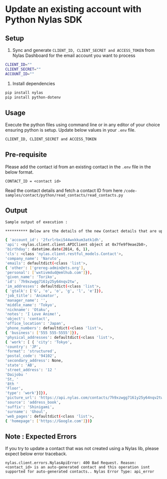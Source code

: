 # Update an existing account with Python Nylas SDK

  
  

## Setup

  
  

1) Sync and generate `CLIENT_ID, CLIENT_SECRET and ACCESS_TOKEN` from Nylas Dashboard for the email account you want to process

  

```bash
CLIENT_ID=""
CLIENT_SECRET=""
ACCOUNT_ID=""
```


1) Install dependencies

  

```bash
pip install nylas
pip install python-dotenv
```


## Usage

Execute the python files using command line or in any editor of your choice ensuring python is setup. Update below values in your `.env` file. 

```bash
CLIENT_ID, CLIENT_SECRET and ACCESS_TOKEN 
```
## Pre-requisite 

Please add the contact id from an existing contact in the `.env` file in the below format.
```
CONTACT_ID = <contact id>
```
Read the contact details and fetch a contact ID from here `/code-samples/contact/python/read_contacts/read_contacts.py`  

## Output


```bash
Sample output of execution :

********** Below are the details of the new Contact details that are updated **********

{ 'account_id': '2fxrlrbxi544wxkkum3atk1dh',
'api': <nylas.client.client.APIClient object at 0x7fe9f9eae2b0>,
'birthday': datetime.date(2014, 6, 1),
'cls': <class 'nylas.client.restful_models.Contact'>,
'company_name': 'Naruto',
'emails': defaultdict(<class 'list'>,
{ 'other': ['grereg-admin@ets.org'],
'personal': ['wxtivmdud@emlhub.com']}),
'given_name': 'Toriko',
'id': '7h9xzwgg7161y25y64nqv2tw',
'im_addresses': defaultdict(<class 'list'>,
{ 'gtalk': ['G', 'o', 'o', 'g', 'l', 'e']}),
'job_title': 'Animator',
'manager_name': '',
'middle_name': 'Tokyo',
'nickname': 'Otaku',
'notes': 'I Love Anime!',
'object': 'contact',
'office_location': 'Japan',
'phone_numbers': defaultdict(<class 'list'>,
{ 'business': ['555 555-5555']}),
'physical_addresses': defaultdict(<class 'list'>,
{ 'work': [ { 'city': 'Tokyo',
'country': 'JP',
'format': 'structured',
'postal_code': '94102',
'secondary_address': None,
'state': 'AB',
'street_address': '12 '
'Daijobu '
'St, '
'8th '
'Floor',
'type': 'work'}]}),
'picture_url': 'https://api.nylas.com/contacts/7h9xzwgg7161y25y64nqv2tw/picture',
'source': 'address_book',
'suffix': 'Shinigami',
'surname': 'Ghoul',
'web_pages': defaultdict(<class 'list'>,
{ 'homepage': ['https://Google.com']})}
```

## Note : Expected Errors

If you try to update a contact that was not created using a Nylas lib, please expect below error traceback.
```
nylas.client.errors.NylasApiError: 400 Bad Request. Reason: <contact_id> is an auto-generated contact and this operation isnt supported for auto-generated contacts.. Nylas Error Type: api_error
```